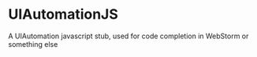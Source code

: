 # UIAutomationJS
A UIAutomation javascript stub, used for code completion in WebStorm or something else
